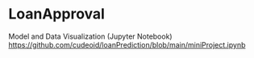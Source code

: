 # LoanApproval
Model and Data Visualization (Jupyter Notebook)
https://github.com/cudeoid/loanPrediction/blob/main/miniProject.ipynb
